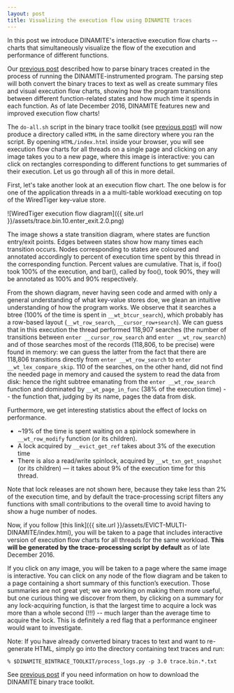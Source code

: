 ```yaml
---
layout: post
title: Visualizing the execution flow using DINAMITE traces
---
```


In this post we introduce DINAMITE's interactive execution flow charts -- charts that simultaneously visualize the
flow of the execution and performance of different functions.

<!--more-->

Our [previous post](https://dinamite-toolkit.github.io/2016/12/2/visualize/execution/flow/WT) 
described how to parse binary traces created in the process of running the
DINAMITE-instrumented program. The parsing step will both convert the binary traces to
text as well as create summary files and visual execution flow charts, showing how the
program transitions between different function-related states and how much time
it spends in each function. As of late December 2016, DINAMITE features new and improved
execution flow charts!

The `do-all.sh` script in the binary trace toolkit (see [previous post](https://dinamite-toolkit.github.io/2016/12/2/visualize/execution/flow/WT))
will now produce a directory called `HTML` in the same directory where you ran the script.
By opening `HTML/index.html` inside your browser, you will see execution flow charts
for all threads on a single page and clicking on any image takes you to a new page,
where this image is interactive: you can click on rectangles corresponding to
different functions to get summaries of their execution. Let us go through all
of this in more detail.

First, let's take another look at an execution flow chart. The one below is for
one of the application threads in a a multi-table workload executing on top of
the WiredTiger key-value store.

![WiredTiger execution flow diagram]({{ site.url }}/assets/trace.bin.10.enter_exit.2.0.png)

The image shows a state transition diagram, where states are function entry/exit points.
Edges between states show how many times each transition occurs. Nodes
corresponding to states are coloured and annotated accordingly to percent of
execution time spent by this thread in the corresponding function.
Percent values are cumulative. That is, if foo() took 100% of the execution,
and bar(), called by foo(), took 90%, they will be annotated as 100% and 90% respectively.

From the shown diagram, never having seen code and armed with only a general
understanding of what key-value stores doe, we glean an intuitive understanding
of how the program works.
We observe that it searches a btree (100% of the time is spent in `__wt_btcur_search`),
which probably has a row-based layout (`__wt_row_search`, `__cursor_row+search`).
We can guess that in this execution the thread performed 118,907 searches (the number
of transitions between `enter __cursor_row_search` and `enter __wt_row_search`) and
of those searches most of the records (118,806, to be precise) were found in memory:
we can guess the latter from the fact that there are 118,806 transitions directly from
`enter __wt_row_search` to `enter __wt_lex_compare_skip`. 110 of the searches,
on the other hand, did not find the needed page in memory and caused the system to
read the data from disk: hence the right subtree emanating from the `enter __wt_row_search`
function and dominated by `__wt_page_in_func` (38% of the execution time) -- the
function that, judging by its name, pages the data from disk.

Furthermore, we get interesting statistics about the effect of locks on performance.

 * ~19% of the time is spent waiting on a spinlock somewhere in `__wt_row_modify` function (or its children). 
 * A lock acquired by `__evict_get_ref` takes about 3% of the execution time
 * There is also a read/write spinlock, acquired by `__wt_txn_get_snapshot` (or
 its children) — it takes about 9% of the execution time for this thread.

Note that lock releases are not shown here, because they take less than 2% of
the execution time, and by default the trace-processing script filters any
functions with small contributions to the overall time to avoid having to show
a huge number of nodes.

Now, if you follow [this link]({{ site.url }}/assets/EVICT-MULTI-DINAMITE/index.html),
you will be taken to a page that includes interactive
version of execution flow charts for all threads for the same workload. **This will be
generated by the trace-processing script by default** as of late December 2016.

If you click on any image, you will be taken to a page where the same image is
interactive. You can click on any node of the flow diagram and be taken to a
page containing a short summary of this function’s execution. Those summaries are
not great yet; we are working on making them more useful, but one curious thing
we discover from them, by clicking on a summary for any lock-acquiring function,
is that the largest time to acquire a lock was more than a whole second (!!!) --
much larger than the average time to acquire the lock. This is definitely a red
flag that a performance engineer would want to investigate.

Note: If you have already converted binary traces to text and want to re-generate HTML,
simply go into the directory containing text traces and run:

   ```
   % $DINAMITE_BINTRACE_TOOLKIT/process_logs.py -p 3.0 trace.bin.*.txt
   ```

See [previous post](https://dinamite-toolkit.github.io/2016/12/2/visualize/execution/flow/WT)
if you need information on how to download the DINAMITE binary trace toolkit.


